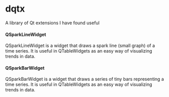# dqtx
A library of Qt extensions I have found useful

#### QSparkLineWidget
QSparkLineWidget is a widget that draws a spark line (small graph) of a time series.  It is useful in QTableWidgets as an easy way of visualizing trends in data.

#### QSparkBarWidget
QSparkBarWidget is a widget that draws a series of tiny bars representing a time series.  It is useful in QTableWidgets as an easy way of visualizing trends in data.
